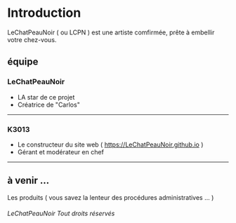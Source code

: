 # Introduction
LeChatPeauNoir ( ou LCPN )  est une artiste comfirmée, prête à embellir votre chez-vous.
## équipe
### LeChatPeauNoir
- LA star de ce projet
- Créatrice de "Carlos"
***
### K3013
- Le constructeur du site web ( https://LeChatPeauNoir.github.io )
- Gérant et modérateur en chef
***
## à venir ...
Les produits ( vous savez la lenteur des procédures administratives ... )
###### LeChatPeauNoir                                                                                                                                                                                                 Tout droits réservés
